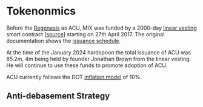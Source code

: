 # Tokenonmics

Before the [Regenesis](https://acuity.social/regenesis) as ACU, MIX was funded by a 2000-day [linear vesting](https://www.coingecko.com/learn/crypto-vesting-schedules) smart contract [[source](https://github.com/acuity-social/acuity-revenue/blob/c8f1e996ceaa9ae879de610510f6d44a253d373b/link_revenue.sol)] starting on 27th April 2017. The original documentation shows the [issuance schedule](https://docs.mix-blockchain.org/en/latest/issuance.html).

At the time of the January 2024 hardspoon the total issuance of ACU was 85.2m, 4m being held by founder Jonathan Brown from the linear vesting. He will continue to use these funds to promote adoption of ACU.

ACU currently follows the DOT [inflation model](https://wiki.polkadot.network/docs/learn-inflation) of 10%.

## Anti-debasement Strategy

